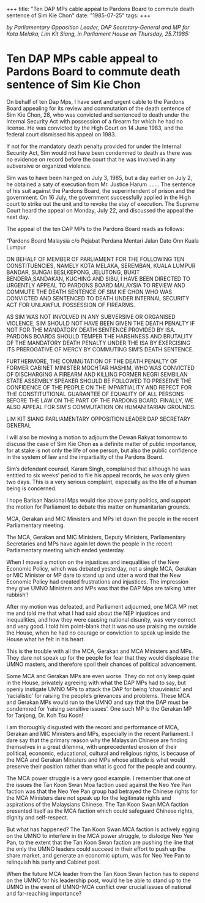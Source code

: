 +++ 
title: "Ten DAP MPs cable appeal to Pardons Board to commute death sentence of Sim Kie Chon"
date: "1985-07-25"
tags:
+++

_by Parliamentary Opposition Leader, DAP Secretary-General and MP for Kota Melaka, Lim Kit Siang, in Parliament House on Thursday, 25.7.1985:_

# Ten DAP MPs cable appeal to Pardons Board to commute death sentence of Sim Kie Chon

On behalf of ten Dap Mps, I have sent and urgent cable to the Pardons Board appealing for its review and commutation of the death sentence of Sim Kie Chon, 28, who was convicted and sentenced to death under the Internal Security Act with possession of a firearm for which he had no license. He was convicted by the High Court on 14 June 1983, and the federal court dismissed his appeal on 1983.</u>

If not for the mandatory death penalty provided for under the Internal Security Act, Sim would not have been condemned to death as there was no evidence on record before the court that he was involved in any subversive or organized violence. 

Sim was to have been hanged on July 3, 1985, but a day earlier on July 2, he obtained a saty of execution from Mr. Justice Harum ……. The sentence of his suit against the Pardons Board, the superintendent of prison and the government. On 16 July, the government successfully applied in the High court to strike out the unit and to revoke the stay of execution. The Supreme Court heard the appeal on Monday, July 22, and discussed the appeal the next day.

The appeal of the ten DAP MPs to the Pardons Board reads as follows:

“Pardons Board Malaysia 
c/o Pejabat Perdana Mentari
Jalan Dato Onn
Kuala Lumpur

ON BEHALF OF MEMBER OF PARLIAMENT FOR THE FOLLOWING 
TEN CONSTITUENCIES, NAMELY KOTA MELAKA, SEREMBAN, 
KUALA LUMPUR BANDAR, SUNGAI BESI,KEPONG, JELUTONG, 
BUKIT BENDERA,SANDAKAN, KUCHING AND SIBU, I HAVE BEEN 
DIRECTED TO URGENTLY APPEAL TO PARDONS BOARD MALAYSIA 
TO REVIEW AND COMMUTE THE DEATH SENTENCE OF SIM KIE CHON 
WHO WAS CONVICTED AND SENTENCED TO DEATH UNDER 
INTERNAL SECURITY ACT FOR UNLAWFUL POSSESSION OF FIREARMS.

AS SIM WAS NOT INVOLVED IN ANY SUBVERSIVE OR ORGANISED VIOLENCE, 
SIM SHOULD NOT HAVE BEEN GIVEN THE DEATH PENALTY IF NOT FOR THE MANDATORY DEATH SENTENCE PROVIDED BY ISA. PARDONS BOARDS 
SHOULD TEMPER THE HARSHNESS AND BRUTALITY OF THE 
MANDATORY DEATH PENALTY UNDER THE ISA BY EXERCISING ITS 
PREROGATIVE OF MERCY BY COMMUTING SIM’S DEATH SENTENCE.

FURTHERMORE, THE COMMUTATION OF THE DEATH PENALTY OF FORMER 
CABINET MINISTER MOCHTAR HASHIM, WHO WAS CONVICTED OF DISCHARGING 
A FIREARM AND KILLING FORMER NEGRI SEMBILAN STATE ASSEMBLY 
SPEAKER SHOULD BE FOLLOWED TO PRESERVE THE CONFIDENCE OF 
THE PEOPLE ON THE IMPARTIALITY AND REPECT FOR THE CONSTITUTIONAL GUARANTEE OF EQUALITY OF ALL PERSONS BEFORE THE LAW ON THE 
PART OF THE PARDONS BOARD. FINALLY, WE ALSO APPEAL FOR SIM’S COMMUTATION ON HUMANITARIAN GROUNDS.
 
LIM KIT SIANG
PARLIAMENTARY OPPOSITION LEADER
DAP SECRETARY GENERAL

I will also be moving a motion to adjourn the Dewan Rakyat tomorrow to discuss the case of 
Sim Kie Chon as a definite matter of public importance, for at stake is not only the life of one 
person, but also the public confidence in the system of law and the impartiality of the Pardons Board.

Sim’s defendant counsel, Karam Singh, complained that although he was entitled to six weeks’ 
period to file his appeal records, he was only given two days. This is a very serious complaint, 
especially as the life of a human being is concerned.

I hope Barisan Nasional Mps would rise above party politics, and support the motion for Parliament 
to debate this matter on humanitarian grounds.

MCA, Gerakan and MIC Ministers and MPs let down the people in the recent Parliamentary meeting.

The MCA, Gerakan and MIC Ministers, Deputy Ministers, Parliamentary Secretaries and MPs 
have again let down the people in the recent Parliamentary meeting which ended yesterday.

When I moved a motion on the injustices and inequalities of the New Economic Policy, 
which was debated yesterday, not a single MCA, Gerakan or MIC Minister or MP dare to 
stand up and utter a word that the New Economic Policy had created frustrations and injustices. The impression they give UMNO Ministers and MPs was that the DAP Mps are talking ‘utter rubbish’!

After my motion was defeated, and Parliament adjourned, one MCA MP met me and told me that 
what I had said about the NEP injustices and inequalities, and how they were causing national disunity, was very correct and very good. I told him point-blank that it was no use praising me outside the
House, when he had no courage or conviction to speak up inside the House what he felt in his heart.

This is the trouble with all the MCA, Gerakan and MCA Ministers and MPs. They dare not speak up 
for the people for fear that they would displease the UMNO masters, and therefore spoil their 
chances of political advancement.

Some MCA and Gerakan MPs are even worse. They do not only keep quiet in the House, privately agreeing with what the DAP MPs had to say, but openly instigate UMNO MPs to attack the DAP for being ‘chauvinistic’ and ‘racialistic’ for raising the people’s grievances and problems. 
These MCA and Gerakan MPs would run to the UMNO and say that the DAP must be condemned for ‘raising sensitive issues’. One such MP is the Gerakan MP for Tanjong, Dr. Koh Tsu Koon! 

I am thoroughly disgusted with the record and performance of MCA, Gerakan and MIC Ministers and MPs, especially in the recent Parliament. I dare say that the primary reason why the Malaysian Chinese
are finding themselves in a great dilemma, with unprecedented erosion of their political, economic, educational, cultural and religious rights, is because of the MCA and Gerakan Ministers and MPs whose attitude is what would preserve their position rather than what is good for the people and country.

The MCA power struggle is a very good example. I remember that one of the issues the Tan Koon Swan Moa faction used against the Neo Yee Pan faction was that the Neo Yee Pan group had betrayed the Chinese rights for the MCA Ministers dare not speak up for the legitimate rights and aspirations of
the Malaysians Chinese. The Tan Koon Swan MCA faction presented itself as the MCA faction which could safeguard Chinese rights, dignity and self-respect.

But what has happened? The Tan Koon Swan MCA faction is actively egging on the UMNO to 
interfere in the MCA power struggle, to dislodge Neo Yee Pan, to the extent that the Tan Koon Swan faction are pushing the line that the only the UMNO leaders could succeed in their effort to push up the share market, and generate an economic upturn, was for Neo Yee Pan to relinquish his party and Cabinet post.

When the future MCA leader from the Tan Koon Swan faction has to depend on the UMNO for his leadership post, would he be able to stand up to the UMNO in the event of UMNO-MCA conflict
over crucial issues of national and far-reaching importance?
 
